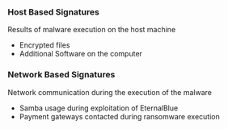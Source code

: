 ### Host Based Signatures
Results of malware execution on the host machine
+ Encrypted files
+ Additional Software on the computer


### Network Based Signatures
Network communication during the execution of the malware
+ Samba usage during exploitation of EternalBlue
+ Payment gateways contacted during ransomware execution